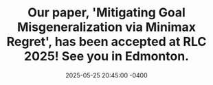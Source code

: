 ---
title: "Our paper, 'Mitigating Goal Misgeneralization via Minimax Regret', has been accepted at RLC 2025! See you in Edmonton."
date: 2025-05-25 20:45:00 -0400
---